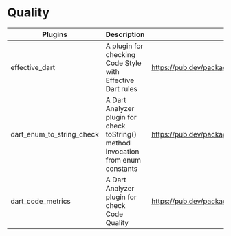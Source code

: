 # Quality

| Plugins | Description | Link | Comments |
| --- | --- | --- | --- |
| effective_dart | A plugin for checking Code Style with Effective Dart rules | https://pub.dev/packages/effective_dart |
| dart_enum_to_string_check | A Dart Analyzer plugin for check toString() method invocation from enum constants | https://pub.dev/packages/dart_enum_to_string_check |
| dart_code_metrics | A Dart Analyzer plugin for check Code Quality | https://pub.dev/packages/dart_code_metrics |
